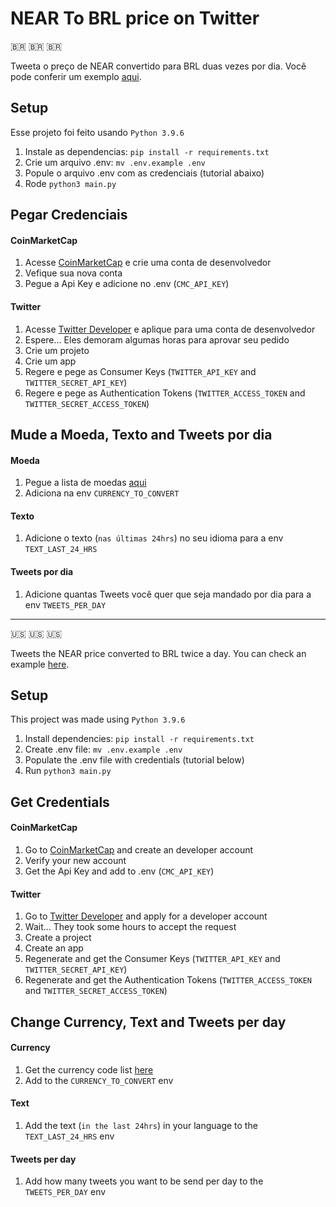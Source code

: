 # NEAR To BRL price on Twitter

:brazil: :brazil: :brazil:

Tweeta o preço de NEAR convertido para BRL duas vezes por dia. Você pode conferir um exemplo [aqui](https://twitter.com/NearBrl).

## Setup

Esse projeto foi feito usando `Python 3.9.6`

1. Instale as dependencias: `pip install -r requirements.txt`
2. Crie um arquivo .env: `mv .env.example .env`
3. Popule o arquivo .env com as credenciais (tutorial abaixo)
4. Rode `python3 main.py`

## Pegar Credenciais

#### CoinMarketCap
1. Acesse [CoinMarketCap](https://pro.coinmarketcap.com/signup) e crie uma conta de desenvolvedor
2. Vefique sua nova conta
3. Pegue a Api Key e adicione no .env (`CMC_API_KEY`)

#### Twitter
1. Acesse [Twitter Developer](https://developer.twitter.com/en/apply-for-access) e aplique para uma conta de desenvolvedor
2. Espere... Eles demoram algumas horas para aprovar seu pedido
3. Crie um projeto
4. Crie um app
5. Regere e pege as Consumer Keys (`TWITTER_API_KEY` and `TWITTER_SECRET_API_KEY`)
6. Regere e pege as Authentication Tokens (`TWITTER_ACCESS_TOKEN` and `TWITTER_SECRET_ACCESS_TOKEN`)

## Mude a Moeda, Texto and Tweets por dia

#### Moeda
1. Pegue a lista de moedas [aqui](https://coinmarketcap.com/api/v1/#section/Standards-and-Conventions)
2. Adiciona na env `CURRENCY_TO_CONVERT`

#### Texto
1. Adicione o texto (`nas últimas 24hrs`) no seu idioma para a env `TEXT_LAST_24_HRS`

#### Tweets por dia

1. Adicione quantas Tweets você quer que seja mandado por dia para a env `TWEETS_PER_DAY`

---

:us: :us: :us:

Tweets the NEAR price converted to BRL twice a day. You can check an example [here](https://twitter.com/NearBrl).

## Setup

This project was made using `Python 3.9.6`

1. Install dependencies: `pip install -r requirements.txt`
2. Create .env file: `mv .env.example .env`
3. Populate the .env file with credentials (tutorial below)
4. Run `python3 main.py`

## Get Credentials

#### CoinMarketCap
1. Go to [CoinMarketCap](https://pro.coinmarketcap.com/signup) and create an developer account
2. Verify your new account
3. Get the Api Key and add to .env (`CMC_API_KEY`)

#### Twitter
1. Go to [Twitter Developer](https://developer.twitter.com/en/apply-for-access) and apply for a developer account
2. Wait... They took some hours to accept the request
3. Create a project
4. Create an app
5. Regenerate and get the Consumer Keys (`TWITTER_API_KEY` and `TWITTER_SECRET_API_KEY`)
6. Regenerate and get the Authentication Tokens (`TWITTER_ACCESS_TOKEN` and `TWITTER_SECRET_ACCESS_TOKEN`)
## Change Currency, Text and Tweets per day

#### Currency
1. Get the currency code list [here](https://coinmarketcap.com/api/v1/#section/Standards-and-Conventions)
2. Add to the `CURRENCY_TO_CONVERT` env

#### Text
1. Add the text (`in the last 24hrs`) in your language to the `TEXT_LAST_24_HRS` env

#### Tweets per day

1. Add how many tweets you want to be send per day to the `TWEETS_PER_DAY` env
